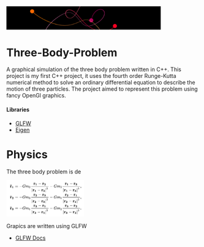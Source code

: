 
<img src="https://github.com/DrDavie1/Three-Body-Problem/blob/main/Media/banner.png" width="80%" height="20%">

# Three-Body-Problem

A graphical simulation of the three body problem written in C++. This project is my first C++ project, it uses the fourth order Runge-Kutta numerical method to solve an ordinary differential equation to describe the motion of three particles. The project aimed to represent this problem using fancy OpenGl graphics. 

#### Libraries ####
- [GLFW](https://www.glfw.org/docs/latest/)
- [Eigen](https://eigen.tuxfamily.org/index.php?title=Main_Page)



# Physics

The three body problem is de

<img src="https://github.com/DrDavie1/Three-Body-Problem/blob/main/Media/EquationOne.png" width="40%" height="40%">


Grapics are written using GLFW
- [GLFW Docs](https://www.glfw.org/docs/latest/)

